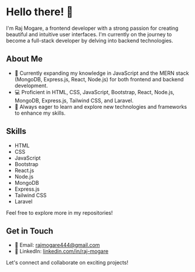 # Hello there! 👋

I'm Raj Mogare, a frontend developer with a strong passion for creating beautiful and intuitive user interfaces. I'm currently on the journey to become a full-stack developer by delving into backend technologies.

## About Me

- 🌱 Currently expanding my knowledge in JavaScript and the MERN stack (MongoDB, Express.js, React, Node.js) for both frontend and backend development.
- 💻 Proficient in HTML, CSS, JavaScript, Bootstrap, React, Node.js, MongoDB, Express.js, Tailwind CSS, and Laravel.
- 🚀 Always eager to learn and explore new technologies and frameworks to enhance my skills.

## Skills

- HTML
- CSS
- JavaScript
- Bootstrap
- React.js
- Node.js
- MongoDB
- Express.js
- Tailwind CSS
- Laravel

Feel free to explore more in my repositories!

## Get in Touch

- 📧 Email: [rajmogare444@gmail.com](mailto:rajmogare444@gmail.com)
- 💼 LinkedIn: [linkedin.com/in/raj-mogare](https://www.linkedin.com/in/raj-mogare)


Let's connect and collaborate on exciting projects!
